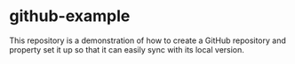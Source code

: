 # github-example
This repository is a demonstration of how to create a GitHub repository and property set it up so that it can easily sync with its local version.
